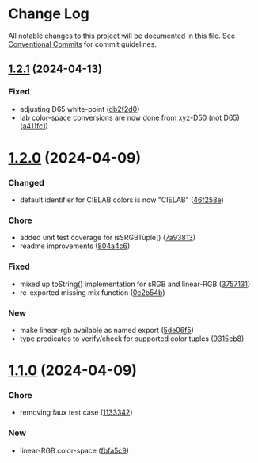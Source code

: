 # Change Log

All notable changes to this project will be documented in this file.
See [Conventional Commits](https://conventionalcommits.org) for commit guidelines.

## [1.2.1](https://github.com/32bitkid/sci.js/compare/@4bitlabs/color-space@1.2.0...@4bitlabs/color-space@1.2.1) (2024-04-13)

### Fixed

- adjusting D65 white-point ([db2f2d0](https://github.com/32bitkid/sci.js/commit/db2f2d0e08d5e5dd33b60eb9d813ec91eb5ba078))
- lab color-space conversions are now done from xyz-D50 (not D65) ([a411fc1](https://github.com/32bitkid/sci.js/commit/a411fc16866b84af0459c1ce73375e9a441390cb))

# [1.2.0](https://github.com/32bitkid/sci.js/compare/@4bitlabs/color-space@1.1.0...@4bitlabs/color-space@1.2.0) (2024-04-09)

### Changed

- default identifier for CIELAB colors is now "CIELAB" ([46f258e](https://github.com/32bitkid/sci.js/commit/46f258e8fd326dfd17559223519a01f964e3d1d3))

### Chore

- added unit test coverage for isSRGBTuple() ([7a93813](https://github.com/32bitkid/sci.js/commit/7a938139687f83efeefcee1037207a97c05a94d1))
- readme improvements ([804a4c6](https://github.com/32bitkid/sci.js/commit/804a4c6b701342f594e78b5e492f390b1bd058ff))

### Fixed

- mixed up toString() implementation for sRGB and linear-RGB ([3757131](https://github.com/32bitkid/sci.js/commit/37571319658eb1f112a173a7c82d827b3e1fc4a3))
- re-exported missing mix function ([0e2b54b](https://github.com/32bitkid/sci.js/commit/0e2b54b4a3f025de9fdaf1420f5ba76f112e45a6))

### New

- make linear-rgb available as named export ([5de06f5](https://github.com/32bitkid/sci.js/commit/5de06f550e7a2017449ccb5b39b10e79c93ed42a))
- type predicates to verify/check for supported color tuples ([9315eb8](https://github.com/32bitkid/sci.js/commit/9315eb8a4b7f2ae2120d1da470a42af7fcc17bf3))

# [1.1.0](https://github.com/32bitkid/sci.js/compare/@4bitlabs/color-space@1.0.0...@4bitlabs/color-space@1.1.0) (2024-04-09)

### Chore

- removing faux test case ([1133342](https://github.com/32bitkid/sci.js/commit/113334279132a3c549ec4fbc5301d629d14aba21))

### New

- linear-RGB color-space ([fbfa5c9](https://github.com/32bitkid/sci.js/commit/fbfa5c920ad4b41b177b023f6e2165582f1e5466))
